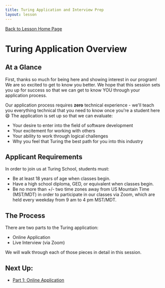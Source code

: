 ```yaml
---
title: Turing Application and Interview Prep
layout: lesson
---
```


<a href="../">Back to Lesson Home Page</a>

# Turing Application Overview

## At a Glance

First, thanks so much for being here and showing interest in our program! We are so excited to get to know you better. We hope that this session sets you up for success so that we can get to know YOU through your application process. 

Our application process requires **zero** technical experience - we'll teach you everything technical that you need to know once you're a student here 😄 The application is set up so that we can evaluate:
- Your desire to enter into the field of software development
- Your excitement for working with others
- Your ability to work through logical challenges 
- Why you feel that Turing the best path for you into this industry

## Applicant Requirements
In order to join us at Turing School, students must:
- Be at least 18 years of age when classes begin.
- Have a high school diploma, GED, or equivalent when classes begin.
- Be no more than +/- two time zones away from US Mountain Time (MST/MDT) in order to participate in our classes via Zoom, which are held every weekday from 9 am to 4 pm MST/MDT.

## The Process

There are two parts to the Turing application:
- Online Application
- Live Interview (via Zoom)

We will walk through each of those pieces in detail in this session.


## Next Up:
- [Part 1: Online Application](../online-application)